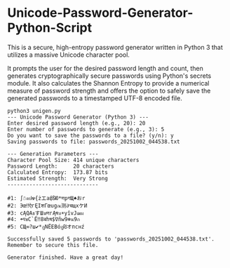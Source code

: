 # Unicode-Password-Generator-Python-Script

This is a secure, high-entropy password generator written in Python 3 that utilizes a massive Unicode character pool.

It prompts the user for the desired password length and count, then generates cryptographically secure passwords using Python's secrets module. It also calculates the Shannon Entropy to provide a numerical measure of password strength and offers the option to safely save the generated passwords to a timestamped UTF-8 encoded file.

```
python3 unigen.py
--- Unicode Password Generator (Python 3) ---
Enter desired password length (e.g., 20): 20
Enter number of passwords to generate (e.g., 3): 5
Do you want to save the passwords to a file? (y/n): y
Saving passwords to file: passwords_20251002_044538.txt

--- Generation Parameters ---
Character Pool Size: 414 unique characters
Password Length:     20 characters
Calculated Entropy:  173.87 bits
Estimated Strength:  Very Strong
-----------------------------

#1: ∫☃ดป☢{żエаईßЮ*णpगЩ♠おr
#2: Эœ‼ऐгĘIशГœugณ测∂चщхケИ
#3: cĄQAธすШฆणгĄषบ☀yîvJฒผ
#4: ☂पชC`Ё‼8बhष$∇ñw9❄น9ก
#5: СЩ∞?ш✔*ฎNЁЕВóฏ₪オпснź

Successfully saved 5 passwords to 'passwords_20251002_044538.txt'.
Remember to secure this file.

Generator finished. Have a great day!
```
